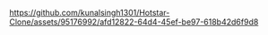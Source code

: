 


https://github.com/kunalsingh1301/Hotstar-Clone/assets/95176992/afd12822-64d4-45ef-be97-618b42d6f9d8

